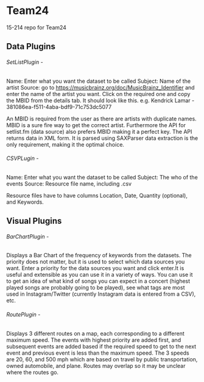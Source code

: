 # Team24
15-214 repo for Team24

## Data Plugins
###### SetListPlugin - 
Name: Enter what you want the dataset to be called
Subject: Name of the artist
Source: go to https://musicbrainz.org/doc/MusicBrainz_Identifier and enter the name of the artist you want. 
Click on the required one and copy the MBID from the details tab. It should look like this. e.g. 
Kendrick Lamar - 381086ea-f511-4aba-bdf9-71c753dc5077
	   
An MBID is required from the user as there are artists with duplicate names. MBID is a sure fire way to get the correct artist. 
Furthermore the API for setlist.fm (data source) also prefers MBID making it a perfect key. The API returns data in XML form. 
It is parsed using SAXParser data extraction is the only requirement, making it the optimal choice.

###### CSVPLugin -
Name: Enter what you want the dataset to be called
Subject: The who of the events
Source: Resource file name, including .csv

Resource files have to have columns Location, Date, Quantity (optional), and Keywords. 



## Visual Plugins
###### BarChartPlugin -
Displays a Bar Chart of the frequency of keywords from the datasets.
The priority does not matter, but it is used to select which data sources you want. Enter a priority for the data sources you want 
and click enter.It is useful and extensible as you can use it in a variety of ways. You can use it to get an idea of what kind of songs 
you can expect in a concert (highest played songs are probably going to be played), see what tags are most used in Instagram/Twitter 
(currently Instagram data is entered from a CSV), etc.

###### RoutePlugin -
Displays 3 different routes on a map, each corresponding to a different maximum speed. The events with highest priority are added first, and subsequent events are added based if the required speed to get to the next event and previous event is less than the maximum speed.
The 3 speeds are 20, 60, and 500 mph which are based on travel by public transportation, owned automobile, and plane.
Routes may overlap so it may be unclear where the routes go.
